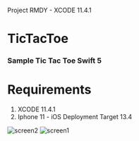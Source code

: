 
Project RMDY - XCODE 11.4.1 

# TicTacToe
### Sample Tic Tac Toe  Swift 5 


# Requirements
1. XCODE 11.4.1
2. Iphone 11 - iOS Deployment Target 13.4 


![screen2](https://user-images.githubusercontent.com/64682028/101037643-a2973480-357b-11eb-9e44-9f3d92c70fc3.png) 
![screen1](https://user-images.githubusercontent.com/64682028/101037665-a5922500-357b-11eb-9ee2-84ecfe84c174.png)







